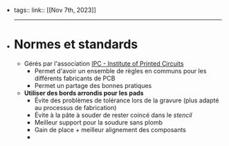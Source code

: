 - tags::
  link::
  [[Nov 7th, 2023]]
  ***
- # Normes et standards
	- Gérés par l'association [IPC - Institute of Printed Circuits](https://www.ipc.org/)
		- Permet d'avoir un ensemble de règles en communs pour les différents fabricants de PCB
		- Permet un partage des bonnes pratiques
	- **Utiliser des bords arrondis pour les pads**
		- Évite des problèmes de tolérance lors de la gravure (plus adapté au processus de fabrication)
		- Évite à la pâte à souder de rester coincé dans le *stencil*
		- Meilleur support pour la soudure sans plomb
		- Gain de place + meilleur alignement des composants
		-